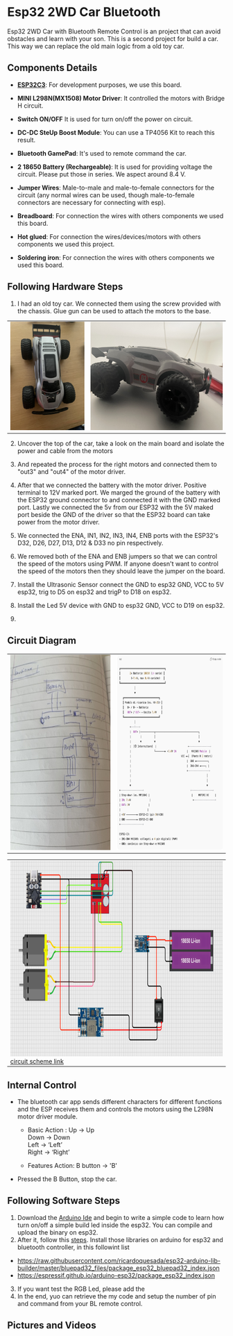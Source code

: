 # Esp32 2WD Car Bluetooth
Esp32 2WD Car with Bluetooth Remote Control is an project that can avoid obstacles and learn with your son. This is a second project for build a car. This way we can replace the old main logic from a old toy car.


## Components Details  

- **[ESP32C3](https://www.waveshare.com/wiki/ESP32-S3-Zero)**: For development purposes, we use this board.  

- **MINI L298N(MX1508) Motor Driver**: It controlled the motors with Bridge H circuit. 

- **Switch ON/OFF** It is used for turn on/off the power on circuit.

- **DC-DC SteUp Boost Module**: You can use a TP4056 Kit to reach this result.
  
- **Bluetooth GamePad**: It's used to remote command the car.

- **2 18650 Battery (Rechargeable)**: It is used for providing voltage the circuit. Please put those in series. We aspect around 8.4 V.
  
- **Jumper Wires**: Male-to-male and male-to-female connectors for the circuit (any normal wires can be used, though male-to-female connectors are necessary for connecting with esp).

- **Breadboard**: For connection the wires with others components we used this board.

- **Hot glued**: For connection the wires/devices/motors with others components we used this project.
- **Soldering iron**: For connection the wires with others components we used this board.

## Following Hardware Steps

1. I had an old toy car. We connected them using the screw provided with the chassis. Glue gun can be used to attach the motors to the base.

<table>
  <tr>
    <td>
      <img src="./assets/IMG_4705.jpg" height="250" alt="A small two-wheel-drive toy car chassis with visible motors mounted on the base, connected by screws. The car is placed on a tabletop with scattered electronic components and tools in the background, suggesting an active workspace. The scene conveys a hands-on, educational atmosphere.">
    </td>
    <td>
      <img src="./assets/IMG_4706.jpg" height="250" alt="Close-up of the toy car chassis showing detailed wiring and connections to the motors. Jumper wires and a motor driver are attached, with the workspace containing additional parts and tools. The environment is focused and creative, highlighting the process of assembling the car.">
    </td>
  </tr>
</table>

2. Uncover the top of the car, take a look on the main board and isolate the power and cable from the motors



3. And repeated the process for the right motors and connected them to "out3" and "out4" of the motor driver.

4. After that we connected the battery with the motor driver. Positive terminal to 12V marked port. We marged the ground of the battery with the ESP32 ground connector to and connected it with the GND marked port. Lastly we connected the 5v from our ESP32 with the 5V maked port beside the GND of the driver so that the ESP32 board can take power from the motor driver.

5. We connected the ENA, IN1, IN2, IN3, IN4, ENB ports with the ESP32's D32, D26, D27, D13, D12 & D33 no pin respectively.

6. We removed both of the ENA and ENB jumpers so that we can control the speed of the motors using PWM. If anyone doesn't want to control the speed of the motors then they should leave the jumper on the board.

7. Install the Ultrasonic Sensor connect the GND to esp32 GND, VCC to 5V esp32, trig to D5 on esp32 and trigP to D18 on esp32.

8.  Install the Led 5V device with GND to esp32 GND, VCC  to D19 on esp32.
9. 


## Circuit Diagram
<table>
  <tr valign="middle">
    <td halign="center">
      <img src="./assets/draft.jpeg" alt="circuite_idea" height="450">
    </td>
    <td halign="center">
      <img src="./assets/circuite_idea.png" alt="circuite_idea" height="450">
    </td>
  </tr>
</table>

<table>
  <tr valign="middle">
    <td halign="center">
      <img src="./assets/diagram_circuit.png" alt="diagram_circuite" height="450">
      <div>
        <a href="https://app.cirkitdesigner.com/project/4d7fd9ed-47f0-43c8-8ef2-58eadbf371e6">circuit scheme link</a>
      </div>
    </td>
     
  </tr>
</table>

## Internal Control

- The bluetooth car app sends different characters for different functions and the ESP receives them and controls the motors using the L298N motor driver module. 
    - Basic Action :
Up → Up  
Down → Down  
Left → ‘Left’  
Right → ‘Right’

  - Features Action:
B button → 'B'


- Pressed the B Button, stop the car.




## Following Software Steps

1. Download the [Arduino Ide](https://www.arduino.cc/en/software/) and begin to write a simple code to learn how turn on/off a simple build led inside the esp32. You can compile and upload the binary on esp32.
2. After it, follow this [steps](https://www.waveshare.com/wiki/ESP32-S3-Zero#Arduino). Install those libraries on arduino for esp32 and bluetooth controller, in this followint list
 - https://raw.githubusercontent.com/ricardoquesada/esp32-arduino-lib-builder/master/bluepad32_files/package_esp32_bluepad32_index.json
 - https://espressif.github.io/arduino-esp32/package_esp32_index.json
3. If you want test the RGB Led, please add the 
3. In the end, yuo can retrieve the my code and setup the number of pin and command from your BL remote control.


## Pictures and Videos
